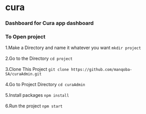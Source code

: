 # cura
### Dashboard for Cura app dashboard

### To Open project
1.Make a Directory and name it whatever you want `mkdir project`<br/><br/>
2.Go to the Directory  `cd project`<br/><br/>
3.Clone This Project `git clone https://github.com/manqoba-SA/curaAdmin.git`<br/><br/>
4.Go to Project Directory `cd curaAdmin`<br/><br/>
5.Install packages `npm install`<br/><br/>
6.Run the project `npm start`<br/><br/>
